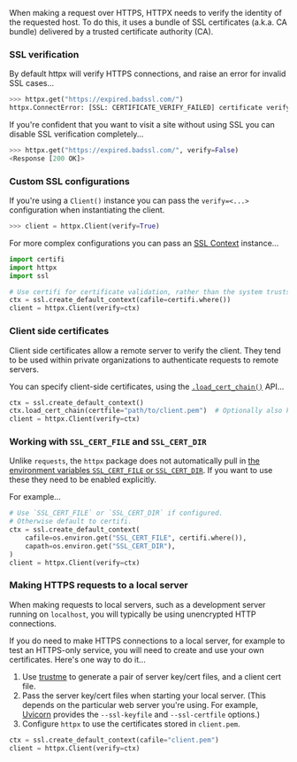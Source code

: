 When making a request over HTTPS, HTTPX needs to verify the identity of the requested host. To do this, it uses a bundle of SSL certificates (a.k.a. CA bundle) delivered by a trusted certificate authority (CA).

### SSL verification

By default httpx will verify HTTPS connections, and raise an error for invalid SSL cases...

```python
>>> httpx.get("https://expired.badssl.com/")
httpx.ConnectError: [SSL: CERTIFICATE_VERIFY_FAILED] certificate verify failed: certificate has expired (_ssl.c:997)
```

If you're confident that you want to visit a site without using SSL you can disable SSL verification completely...

```python
>>> httpx.get("https://expired.badssl.com/", verify=False)
<Response [200 OK]>
```

### Custom SSL configurations

If you're using a `Client()` instance you can pass the `verify=<...>` configuration when instantiating the client.

```python
>>> client = httpx.Client(verify=True)
```

For more complex configurations you can pass an [SSL Context](https://docs.python.org/3/library/ssl.html) instance...

```python
import certifi
import httpx
import ssl

# Use certifi for certificate validation, rather than the system truststore.
ctx = ssl.create_default_context(cafile=certifi.where())
client = httpx.Client(verify=ctx)
```

### Client side certificates

Client side certificates allow a remote server to verify the client. They tend to be used within private organizations to authenticate requests to remote servers.

You can specify client-side certificates, using the [`.load_cert_chain()`](https://docs.python.org/3/library/ssl.html#ssl.SSLContext.load_cert_chain) API...

```python
ctx = ssl.create_default_context()
ctx.load_cert_chain(certfile="path/to/client.pem")  # Optionally also keyfile or password.
client = httpx.Client(verify=ctx)
```

### Working with `SSL_CERT_FILE` and `SSL_CERT_DIR`

Unlike `requests`, the `httpx` package does not automatically pull in [the environment variables `SSL_CERT_FILE` or `SSL_CERT_DIR`](https://www.openssl.org/docs/manmaster/man3/SSL_CTX_set_default_verify_paths.html). If you want to use these they need to be enabled explicitly.

For example...

```python
# Use `SSL_CERT_FILE` or `SSL_CERT_DIR` if configured.
# Otherwise default to certifi.
ctx = ssl.create_default_context(
    cafile=os.environ.get("SSL_CERT_FILE", certifi.where()),
    capath=os.environ.get("SSL_CERT_DIR"),
)
client = httpx.Client(verify=ctx)
```

### Making HTTPS requests to a local server

When making requests to local servers, such as a development server running on `localhost`, you will typically be using unencrypted HTTP connections.

If you do need to make HTTPS connections to a local server, for example to test an HTTPS-only service, you will need to create and use your own certificates. Here's one way to do it...

1. Use [trustme](https://github.com/python-trio/trustme) to generate a pair of server key/cert files, and a client cert file.
2. Pass the server key/cert files when starting your local server. (This depends on the particular web server you're using. For example, [Uvicorn](https://www.uvicorn.org) provides the `--ssl-keyfile` and `--ssl-certfile` options.)
3. Configure `httpx` to use the certificates stored in `client.pem`.

```python
ctx = ssl.create_default_context(cafile="client.pem")
client = httpx.Client(verify=ctx)
```
